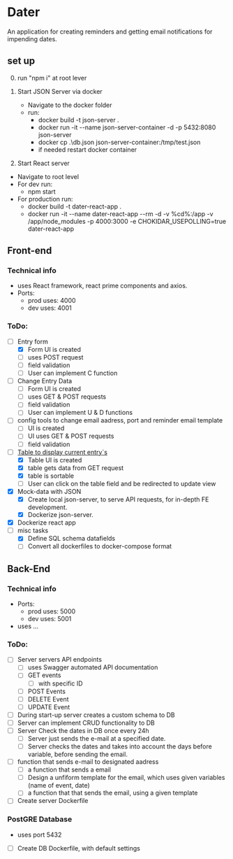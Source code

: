 # Dater

An application for creating reminders and getting email notifications for impending dates.

## set up

0. run "npm i" at root lever

1. Start JSON Server via docker

   - Navigate to the docker folder
   - run:
     - docker build -t json-server .
     - docker run -it --name json-server-container -d -p 5432:8080 json-server
     - docker cp .\db.json json-server-container:/tmp/test.json
     - if needed restart docker container

2. Start React server

- Navigate to root level
- For dev run:
  - npm start
- For production run:
  - docker build -t dater-react-app .
  - docker run -it --name dater-react-app --rm -d -v %cd%:/app -v /app/node_modules -p 4000:3000 -e CHOKIDAR_USEPOLLING=true dater-react-app

## Front-end

### Technical info

- uses React framework, react prime components and axios.
- Ports:
  - prod uses: 4000
  - dev uses: 4001

### ToDo:

- [ ] Entry form
  - [x] Form UI is created
  - [ ] uses POST request
  - [ ] field validation
  - [ ] User can implement C function
- [ ] Change Entry Data
  - [ ] Form UI is created
  - [ ] uses GET & POST requests
  - [ ] field validation
  - [ ] User can implement U & D functions
- [ ] config tools to change email aadress, port and reminder email template
  - [ ] UI is created
  - [ ] UI uses GET & POST requests
  - [ ] field validation
- [ ] <ins>Table to display current entry´s</ins>
  - [x] Table UI is created
  - [x] table gets data from GET request
  - [x] table is sortable
  - [ ] User can click on the table field and be redirected to update view
- [x] Mock-data with JSON
  - [x] Create local json-server, to serve API requests, for in-depth FE development.
  - [x] Dockerize json-server.
- [x] Dockerize react app
- [ ] misc tasks
  - [x] Define SQL schema datafields
  - [ ] Convert all dockerfiles to docker-compose format

## Back-End

### Technical info

- Ports:
  - prod uses: 5000
  - dev uses: 5001
- uses ...

### ToDo:

- [ ] Server servers API endpoints
  - [ ] uses Swagger automated API documentation
  - [ ] GET events
    - [ ] with specific ID
  - [ ] POST Events
  - [ ] DELETE Event
  - [ ] UPDATE Event
- [ ] During start-up server creates a custom schema to DB
- [ ] Server can implement CRUD functionality to DB
- [ ] Server Check the dates in DB once every 24h
  - [ ] Server just sends the e-mail at a specified date.
  - [ ] Server checks the dates and takes into account the days before variable, before sending the email.
- [ ] function that sends e-mail to designated aadress
  - [ ] a function that sends a email
  - [ ] Design a unfiform template for the email, which uses given variables (name of event, date)
  - [ ] a function that that sends the email, using a given template
- [ ] Create server Dockerfile

### PostGRE Database

- uses port 5432
- [ ] Create DB Dockerfile, with default settings
